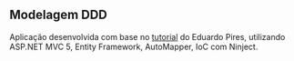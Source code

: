 ## Modelagem DDD

Aplicação desenvolvida com base no [tutorial](http://www.eduardopires.net.br/2014/10/tutorial-asp-net-mvc-5-ddd-ef-automapper-ioc-dicas-e-truques/) do Eduardo Pires, utilizando ASP.NET MVC 5, Entity Framework, AutoMapper, IoC com Ninject.
